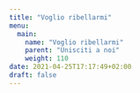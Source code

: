 ```yaml
---
title: "Voglio ribellarmi"
menu:
  main:
    name: "Voglio ribellarmi"
    parent: "Unisciti a noi"
    weight: 110
date: 2021-04-25T17:17:49+02:00
draft: false
---
```


